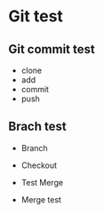 # Git test

## Git commit test

- clone
- add
- commit
- push

## Brach test

- Branch
- Checkout

- Test Merge
- Merge test
